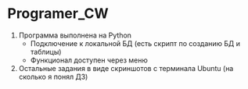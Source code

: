 # Programer_CW
1. Программа выполнена на Python
   - Подключение к локальной БД (есть скрипт по созданию БД и таблицы)
   - Функционал доступен через меню
2. Остальные задания в виде скриншотов с терминала Ubuntu (на сколько я понял ДЗ)

